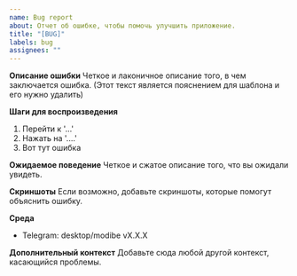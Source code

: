 ```yaml
---
name: Bug report
about: Отчет об ошибке, чтобы помочь улучшить приложение.
title: "[BUG]"
labels: bug
assignees: ""
---
```


**Описание ошибки**
Четкое и лаконичное описание того, в чем заключается ошибка. (Этот текст является пояснением для шаблона и его нужно удалить)

**Шаги для воспроизведения**

1. Перейти к '...'
2. Нажать на '....'
3. Вот тут ошибка

**Ожидаемое поведение**
Четкое и сжатое описание того, что вы ожидали увидеть.

**Скриншоты**
Если возможно, добавьте скриншоты, которые помогут объяснить ошибку.

**Среда**
- Telegram: desktop/modibe vX.X.X

**Дополнительный контекст**
Добавьте сюда любой другой контекст, касающийся проблемы.